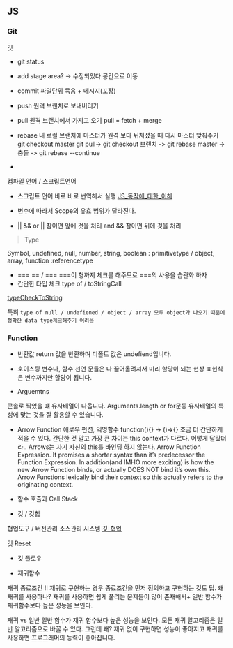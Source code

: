 ## JS 

### Git

깃 
* git status 
* add  stage area? -> 수정되었다 공간으로 이동
* commit 파일단위 묶음 + 메시지(포장)  
* push 원격 브랜치로 보내버리기

* pull 원격 브랜치에서 가지고 오기 pull = fetch + merge
* rebase 내 로컬 브랜치에 마스터가 원격 보다 뒤쳐졌을 때 다시 마스터 맞춰주기 
git checkout master git pull-> git checkout 브랜치 -> git rebase master -> 충돌 -> git rebase --continue 
* 

컴파일 언어 / 스크립트언어 </br>
* 스크립트 언어 바로 바로 번역해서 실행 
[JS_동작에_대한_이해](http://huns.me/development/360)

* 변수에 따라서 Scope의 유효 범위가 달라진다.

* || &&
or
|| 참이면 앞에 것을 처리
and 
&& 참이면 뒤에 것을 처리 

> Type 

Symbol, undefined, null, number, string, boolean : primitivetype / object, array, function :referencetype

* ===  == / === ===이 형까지 체크를 해주므로 ===의 사용을 습관화 하자
* 간단한 타입 체크 type of / toStringCall

[typeCheckToString](https://stackoverflow.com/questions/9512661/why-use-tostring-to-typecheck-args-that-you-can-check-with-typeof)

특히 
`type of null / undefiened / object / array 모두 object가 나오기 때문에 정확한 data type체크해주기 어려움`



### Function 


* 반환값 
return 값을 반환하며 디폴트 값은 undefiend입니다.

* 호이스팅 
변수나, 함수 선언 문들은 다 끌어올려져서 미리 할당이 되는 현상 
표현식은 변수까지만 할당이 됩니다.

* Arguemtns 

콘솔로 찍었을 떄 유사배열이 나옵니다. 
Arguments.length or for문등 유사배열의 특성에 맞는 것을 잘 활용할 수 있습니다.

* Arrow Function 
애로우 펀션, 익명함수 
function(){} -> ()=>{} 조금 더 간단하게 적을 수 있다. 
간단한 것 말고 가장 큰 차이는 this context가 다르다. 
어떻게 달랐더라..
Arrows는 자기 자신의 this를 바인딩 하지 않는다.
 Arrow Function Expression. It promises a shorter syntax than it’s predecessor the Function Expression. In addition(and IMHO more exciting) is how the new Arrow Function binds, or actually DOES NOT bind it’s own this. Arrow Functions lexically bind their context so this actually refers to the originating context.


* 함수 호출과 Call Stack 


* 깃 / 깃헙 

협업도구 / 버전관리 소스관리 시스템 
[깃_협업](https://gmlwjd9405.github.io/2017/10/28/how-to-collaborate-on-GitHub-2.html)

깃 Reset 


* 깃 플로우



* 재귀함수 

재귀 종료조건 !!
재귀로 구현하는 경우 종료조건을 먼저 정의하고 구현하는 것도 팁.
왜 재귀를 사용하나?
재귀를 사용하면 쉽게 풀리는 문제들이 많이 존재해서+ 일반 함수가 재귀함수보다 높은 성능을 보인다.

재귀 vs 일반
일반 함수가 재귀 함수보다 높은 성능을 보인다.
모든 재귀 알고리즘은 일반 알고리즘으로 바꿀 수 있다.
그런데 왜?
재귀 없이 구현하면 성능이 좋아지고 재귀를 사용하면 프로그래머의 능력이 좋아집니다.